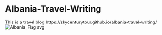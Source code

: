 # Albania-Travel-Writing
This is a travel blog
https://skycenturytour.github.io/albania-travel-writing/
![Albania_Flag svg](https://github.com/NameofNetworker/albania-travel-writing/assets/83926804/9f9e5685-434a-4578-bdf5-02a8f668a77e)
